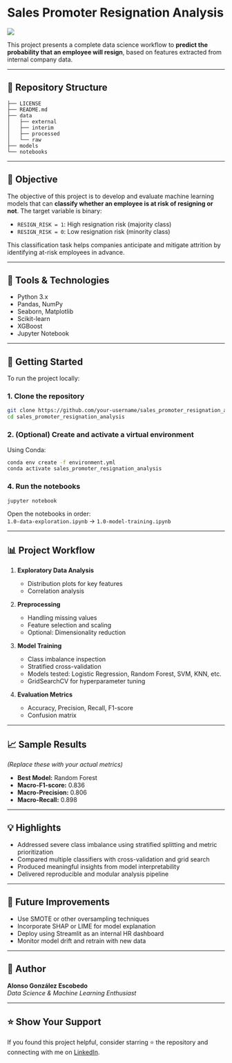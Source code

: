 # Sales Promoter Resignation Analysis

<a target="_blank" href="https://cookiecutter-data-science.drivendata.org/">
    <img src="https://img.shields.io/badge/CCDS-Project%20template-328F97?logo=cookiecutter" />
</a>

This project presents a complete data science workflow to **predict the probability that an employee will resign**, based on features extracted from internal company data.

---

## 📂 Repository Structure

```
├── LICENSE
├── README.md
├── data
│   ├── external
│   ├── interim
│   ├── processed
│   └── raw
├── models
└── notebooks
```

---

## 🎯 Objective

The objective of this project is to develop and evaluate machine learning models that can **classify whether an employee is at risk of resigning or not**. The target variable is binary:

- `RESIGN_RISK = 1`: High resignation risk (majority class)
- `RESIGN_RISK = 0`: Low resignation risk (minority class)

This classification task helps companies anticipate and mitigate attrition by identifying at-risk employees in advance.

---

## 🧰 Tools & Technologies

- Python 3.x  
- Pandas, NumPy  
- Seaborn, Matplotlib  
- Scikit-learn  
- XGBoost
- Jupyter Notebook  

---

## 🚀 Getting Started

To run the project locally:

### 1. Clone the repository

```bash
git clone https://github.com/your-username/sales_promoter_resignation_analysis.git
cd sales_promoter_resignation_analysis
```

### 2. (Optional) Create and activate a virtual environment

Using Conda:

```bash
conda env create -f environment.yml
conda activate sales_promoter_resignation_analysis
```

### 4. Run the notebooks

```bash
jupyter notebook
```

Open the notebooks in order:  
`1.0-data-exploration.ipynb` → `1.0-model-training.ipynb`

---

## 📊 Project Workflow

1. **Exploratory Data Analysis**
   - Distribution plots for key features
   - Correlation analysis

2. **Preprocessing**
   - Handling missing values
   - Feature selection and scaling
   - Optional: Dimensionality reduction

3. **Model Training**
   - Class imbalance inspection
   - Stratified cross-validation
   - Models tested: Logistic Regression, Random Forest, SVM, KNN, etc.
   - GridSearchCV for hyperparameter tuning

4. **Evaluation Metrics**
   - Accuracy, Precision, Recall, F1-score
   - Confusion matrix

---

## 📈 Sample Results

*(Replace these with your actual metrics)*

- **Best Model:** Random Forest  
- **Macro-F1-score:** 0.836  
- **Macro-Precision:** 0.806  
- **Macro-Recall:** 0.898  

---

## 💡 Highlights

- Addressed severe class imbalance using stratified splitting and metric prioritization  
- Compared multiple classifiers with cross-validation and grid search  
- Produced meaningful insights from model interpretability  
- Delivered reproducible and modular analysis pipeline  

---

## 📌 Future Improvements

- Use SMOTE or other oversampling techniques  
- Incorporate SHAP or LIME for model explanation  
- Deploy using Streamlit as an internal HR dashboard  
- Monitor model drift and retrain with new data  

---

## 👤 Author

**Alonso González Escobedo**  
_Data Science & Machine Learning Enthusiast_    

---

## ⭐️ Show Your Support

If you found this project helpful, consider starring ⭐ the repository and connecting with me on [LinkedIn](https://www.linkedin.com/in/alonsoglez/).  
